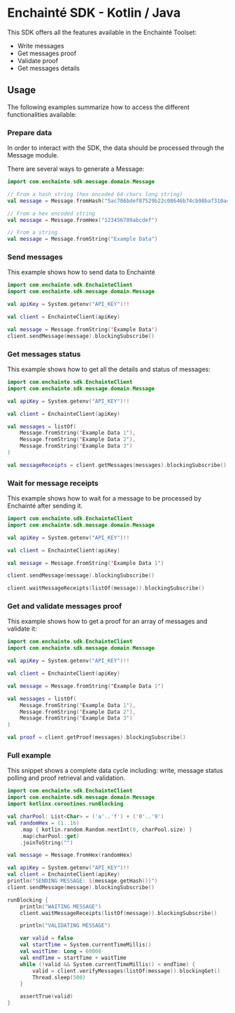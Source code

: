 # Enchainté SDK - Kotlin / Java

This SDK offers all the features available in the Enchainté Toolset:

- Write messages
- Get messages proof
- Validate proof
- Get messages details

## Usage

The following examples summarize how to access the different functionalities available:

### Prepare data

In order to interact with the SDK, the data should be processed through the Message module.

There are several ways to generate a Message:

```kotlin
import com.enchainte.sdk.message.domain.Message

// From a hash string (hex encoded 64-chars long string)
val message = Message.fromHash("5ac706bdef87529b22c08646b74cb98baf310a46bd21ee420814b04c71fa42b1")

// From a hex encoded string
val message = Message.fromHex("123456789abcdef")

// From a string
val message = Message.fromString("Example Data")
```

### Send messages

This example shows how to send data to Enchainté

```kotlin
import com.enchainte.sdk.EnchainteClient
import com.enchainte.sdk.message.domain.Message

val apiKey = System.getenv("API_KEY")!!

val client = EnchainteClient(apiKey)

val message = Message.fromString('Example Data')
client.sendMessage(message).blockingSubscribe()
```

### Get messages status

This example shows how to get all the details and status of messages:

```kotlin
import com.enchainte.sdk.EnchainteClient
import com.enchainte.sdk.message.domain.Message

val apiKey = System.getenv("API_KEY")!!

val client = EnchainteClient(apiKey)

val messages = listOf(
    Message.fromString('Example Data 1'),
    Message.fromString('Example Data 2'),
    Message.fromString('Example Data 3')
)

val messageReceipts = client.getMessages(messages).blockingSubscribe()
```

### Wait for message receipts

This example shows how to wait for a message to be processed by Enchainté after sending it.

```kotlin
import com.enchainte.sdk.EnchainteClient
import com.enchainte.sdk.message.domain.Message

val apiKey = System.getenv("API_KEY")!!

val client = EnchainteClient(apiKey)

val message = Message.fromString('Example Data 1')

client.sendMessage(message).blockingSubscribe()

client.waitMessageReceipts(listOf(message)).blockingSubscribe()
```

### Get and validate messages proof

This example shows how to get a proof for an array of messages and validate it:

```kotlin
import com.enchainte.sdk.EnchainteClient
import com.enchainte.sdk.message.domain.Message

val apiKey = System.getenv("API_KEY")!!

val client = EnchainteClient(apiKey)

val message = Message.fromString('Example Data 1')

val messages = listOf(
    Message.fromString('Example Data 1'),
    Message.fromString('Example Data 2'),
    Message.fromString('Example Data 3')
)

val proof = client.getProof(messages).blockingSubscribe()
```

### Full example

This snippet shows a complete data cycle including: write, message status polling and proof retrieval and validation.

```kotlin
import com.enchainte.sdk.EnchainteClient
import com.enchainte.sdk.message.domain.Message
import kotlinx.coroutines.runBlocking

val charPool: List<Char> = ('a'..'f') + ('0'..'9')
val randomHex = (1..16)
    .map { kotlin.random.Random.nextInt(0, charPool.size) }
    .map(charPool::get)
    .joinToString("")

val message = Message.fromHex(randomHex)

val apiKey = System.getenv("API_KEY")!!
val client = EnchainteClient(apiKey)
println("SENDING MESSAGE: ${message.getHash()}")
client.sendMessage(message).blockingSubscribe()

runBlocking {
    println("WAITING MESSAGE")
    client.waitMessageReceipts(listOf(message)).blockingSubscribe()

    println("VALIDATING MESSAGE")

    var valid = false
    val startTime = System.currentTimeMillis()
    val waitTime: Long = 60000
    val endTime = startTime + waitTime
    while (!valid && System.currentTimeMillis() < endTime) {
        valid = client.verifyMessages(listOf(message)).blockingGet()
        Thread.sleep(500)
    }

    assertTrue(valid)
}
```